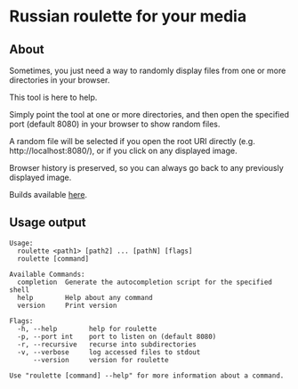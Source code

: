 # Russian roulette for your media

## About

Sometimes, you just need a way to randomly display files from one or more directories in your browser.

This tool is here to help.

Simply point the tool at one or more directories, and then open the specified port (default 8080) in your browser to show random files.

A random file will be selected if you open the root URI directly (e.g. http://localhost:8080/), or if you click on any displayed image.

Browser history is preserved, so you can always go back to any previously displayed image.

Builds available [here](https://cdn.seedno.de/builds/roulette).

## Usage output
```
Usage:
  roulette <path1> [path2] ... [pathN] [flags]
  roulette [command]

Available Commands:
  completion  Generate the autocompletion script for the specified shell
  help        Help about any command
  version     Print version

Flags:
  -h, --help        help for roulette
  -p, --port int    port to listen on (default 8080)
  -r, --recursive   recurse into subdirectories
  -v, --verbose     log accessed files to stdout
      --version     version for roulette

Use "roulette [command] --help" for more information about a command.
```